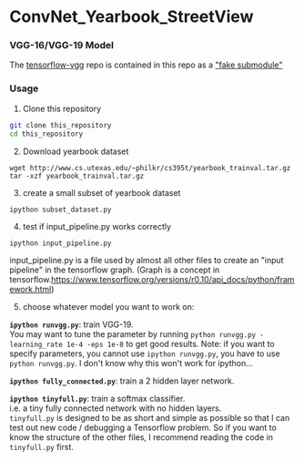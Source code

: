# ConvNet_Yearbook_StreetView


### VGG-16/VGG-19 Model
The [tensorflow-vgg](https://github.com/machrisaa/tensorflow-vgg) repo is contained in this repo as a ["fake submodule"](http://debuggable.com/posts/git-fake-submodules:4b563ee4-f3cc-4061-967e-0e48cbdd56cb)

### Usage

1. Clone this repository
  ```bash
  git clone this_repository
  cd this_repository
  ```

2. Download yearbook dataset
  ```
  wget http://www.cs.utexas.edu/~philkr/cs395t/yearbook_trainval.tar.gz
  tar -xzf yearbook_trainval.tar.gz 
  ```

3. create a small subset of yearbook dataset
  ```
  ipython subset_dataset.py
  ```

4. test if input_pipeline.py works correctly
  ```
  ipython input_pipeline.py
  ```
  input_pipeline.py is a file used by almost all other files to create an "input pipeline" in the tensorflow graph. (Graph is a concept in tensorflow.https://www.tensorflow.org/versions/r0.10/api_docs/python/framework.html) 
  
5. choose whatever model you want to work on:

  **`ipython runvgg.py`**: train VGG-19.  
  You may want to tune the parameter by running `python runvgg.py -learning_rate 1e-4 -eps 1e-8` to get good results. Note: if you want to specify parameters, you cannot use `ipython runvgg.py`, you have to use `python runvgg.py`. I don't know why this won't work for ipython...
  
  **`ipython fully_connected.py`**: train a 2 hidden layer network.  
  
  **`ipython tinyfull.py`**: train a softmax classifier.  
  i.e. a tiny fully connected network with no hidden layers.  
  `tinyfull.py` is designed to be as short and simple as possible so that I can test out new code / debugging a Tensorflow problem. So if you want to know the structure of the other files, I recommend reading the code in `tinyfull.py` first.
  
